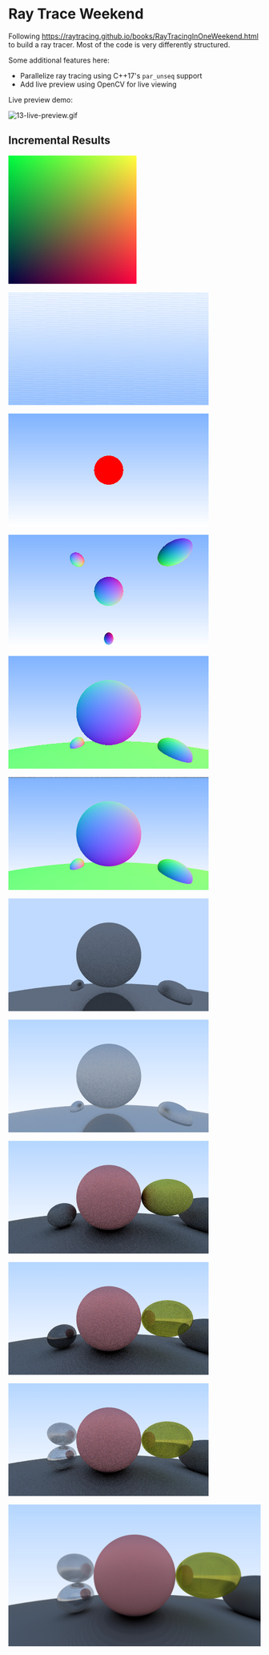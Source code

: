 Ray Trace Weekend
=================

Following https://raytracing.github.io/books/RayTracingInOneWeekend.html
to build a ray tracer. Most of the code is very differently structured.

Some additional features here:

- Parallelize ray tracing using C++17's `par_unseq` support
- Add live preview using OpenCV for live viewing

Live preview demo:

![13-live-preview.gif](result/13-live-preview.gif)

## Incremental Results

![01-gradient-test.ppm.jpg](results/01-gradient-test.ppm.jpg)

![02-background-with-cam.ppm.jpg](results/02-background-with-cam.ppm.jpg)

![03-simple-sphere.ppm.jpg](results/03-simple-sphere.ppm.jpg)

![04-spheres-with-normals.ppm.jpg](results/04-spheres-with-normals.ppm.jpg)

![05-fix-y-dimension.ppm.jpg](results/05-fix-y-dimension.ppm.jpg)

![06-multisampling.ppm.jpg](results/06-multisampling.ppm.jpg)

![07-diffuse-materials.ppm.jpg](results/07-diffuse-materials.ppm.jpg)

![08-diffuse-brighten.ppm.jpg](results/08-diffuse-brighten.ppm.jpg)

![09-diffuse-fix.ppm.jpg](results/09-diffuse-fix.ppm.jpg)

![10-metal-material.ppm.jpg](results/10-metal-material.ppm.jpg)

![11-metal-fuzzy.ppm.jpg](results/11-metal-fuzzy.ppm.jpg)

![12-high-res.ppm.jpg](results/12-high-res.ppm.jpg)

